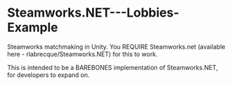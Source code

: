 # Steamworks.NET---Lobbies-Example
Steamworks matchmaking in Unity. You REQUIRE Steamworks.net (available here - rlabrecque/Steamworks.NET) for this to work. 

This is intended to be a BAREBONES implementation of Steamworks.NET, for developers to expand on.

